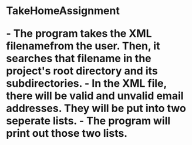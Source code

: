 <h1> TakeHomeAssignment
<p>
- The program takes the XML filenamefrom the user. Then, it searches that filename in the project's root directory and its subdirectories.
- In the XML file, there will be valid and unvalid email addresses. They will be put into two seperate lists. 
- The program will print out those two lists. 
</p>
